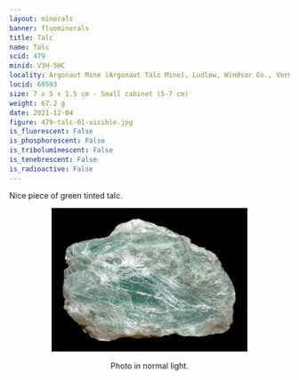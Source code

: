 ```yaml
---
layout: minerals
banner: fluominerals
title: Talc
name: Talc
scid: 479
minid: V3H-5HC
locality: Argonaut Mine (Argonaut Talc Mine), Ludlow, Windsor Co., Vermont, USA
locid: 69593
size: 7 x 5 x 1.5 cm - Small cabinet (5-7 cm)
weight: 67.2 g
date: 2021-12-04
figure: 479-talc-01-visible.jpg
is_fluorescent: False
is_phosphorescent: False
is_triboluminescent: False
is_tenebrescent: False
is_radioactive: False
---
```

Nice piece of green tinted talc.

<figure style='text-align:center; margin:0 auto; width:100%'>
 <img width='70%' src='/img/minerals/479-talc-01-visible.jpg'>
 <figcaption style='padding:1em 0 2em'>Photo in normal light.</figcaption>
</figure>


